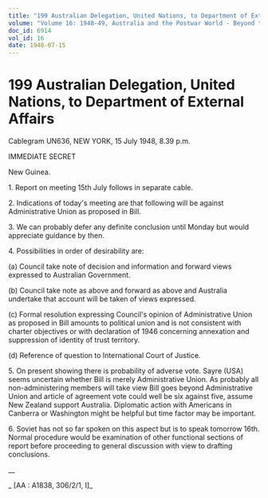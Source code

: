 ```yaml
---
title: "199 Australian Delegation, United Nations, to Department of External Affairs"
volume: "Volume 16: 1948-49, Australia and the Postwar World - Beyond the Region"
doc_id: 6914
vol_id: 16
date: 1948-07-15
---
```


# 199 Australian Delegation, United Nations, to Department of External Affairs

Cablegram UN636, NEW YORK, 15 July 1948, 8.39 p.m.

IMMEDIATE SECRET

New Guinea.

1\. Report on meeting 15th July follows in separate cable.

2\. Indications of today's meeting are that following will be against Administrative Union as proposed in Bill.

3\. We can probably defer any definite conclusion until Monday but would appreciate guidance by then.

4\. Possibilities in order of desirability are:

(a) Council take note of decision and information and forward views expressed to Australian Government.

(b) Council take note as above and forward as above and Australia undertake that account will be taken of views expressed.

(c) Formal resolution expressing Council's opinion of Administrative Union as proposed in Bill amounts to political union and is not consistent with charter objectives or with declaration of 1946 concerning annexation and suppression of identity of trust territory.

(d) Reference of question to International Court of Justice.

5\. On present showing there is probability of adverse vote. Sayre (USA) seems uncertain whether Bill is merely Administrative Union. As probably all non-administering members will take view Bill goes beyond Administrative Union and article of agreement vote could well be six against five, assume New Zealand support Australia. Diplomatic action with Americans in Canberra or Washington might be helpful but time factor may be important.

6\. Soviet has not so far spoken on this aspect but is to speak tomorrow 16th. Normal procedure would be examination of other functional sections of report before proceeding to general discussion with view to drafting conclusions.

__

_ [AA : A1838, 306/2/1, I]_
